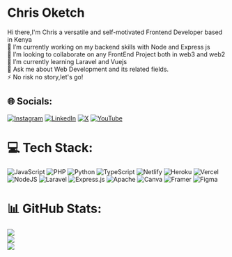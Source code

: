 # Chris Oketch
Hi there,I'm Chris a versatile and self-motivated Frontend Developer based in Kenya<br>🔭 I’m currently working on my backend skills with Node and Express js<br>👯 I’m looking to collaborate on any FrontEnd Project both in web3 and web2<br>🌱 I’m currently learning Laravel and Vuejs<br>💬 Ask me about Web Development and its related fields.<br>⚡ No risk no story,let's go!


## 🌐 Socials:
[![Instagram](https://img.shields.io/badge/Instagram-%23E4405F.svg?logo=Instagram&logoColor=white)](https://instagram.com/_itschrisoketch) [![LinkedIn](https://img.shields.io/badge/LinkedIn-%230077B5.svg?logo=linkedin&logoColor=white)](https://linkedin.com/in/www.linkedin.com/in/chris-oketch-a2a1392a5) [![X](https://img.shields.io/badge/X-black.svg?logo=X&logoColor=white)](https://x.com/_ChrisOketch) [![YouTube](https://img.shields.io/badge/YouTube-%23FF0000.svg?logo=YouTube&logoColor=white)](https://youtube.com/@Chris_Oketch) 

# 💻 Tech Stack:
![JavaScript](https://img.shields.io/badge/javascript-%23323330.svg?style=for-the-badge&logo=javascript&logoColor=%23F7DF1E) ![PHP](https://img.shields.io/badge/php-%23777BB4.svg?style=for-the-badge&logo=php&logoColor=white) ![Python](https://img.shields.io/badge/python-3670A0?style=for-the-badge&logo=python&logoColor=ffdd54) ![TypeScript](https://img.shields.io/badge/typescript-%23007ACC.svg?style=for-the-badge&logo=typescript&logoColor=white) ![Netlify](https://img.shields.io/badge/netlify-%23000000.svg?style=for-the-badge&logo=netlify&logoColor=#00C7B7) ![Heroku](https://img.shields.io/badge/heroku-%23430098.svg?style=for-the-badge&logo=heroku&logoColor=white) ![Vercel](https://img.shields.io/badge/vercel-%23000000.svg?style=for-the-badge&logo=vercel&logoColor=white) ![NodeJS](https://img.shields.io/badge/node.js-6DA55F?style=for-the-badge&logo=node.js&logoColor=white) ![Laravel](https://img.shields.io/badge/laravel-%23FF2D20.svg?style=for-the-badge&logo=laravel&logoColor=white) ![Express.js](https://img.shields.io/badge/express.js-%23404d59.svg?style=for-the-badge&logo=express&logoColor=%2361DAFB) ![Apache](https://img.shields.io/badge/apache-%23D42029.svg?style=for-the-badge&logo=apache&logoColor=white) ![Canva](https://img.shields.io/badge/Canva-%2300C4CC.svg?style=for-the-badge&logo=Canva&logoColor=white) ![Framer](https://img.shields.io/badge/Framer-black?style=for-the-badge&logo=framer&logoColor=blue) ![Figma](https://img.shields.io/badge/figma-%23F24E1E.svg?style=for-the-badge&logo=figma&logoColor=white)
# 📊 GitHub Stats:
![](https://github-readme-stats.vercel.app/api?username=Thedongraphix&theme=dark&hide_border=false&include_all_commits=true&count_private=true)<br/>
![](https://github-readme-streak-stats.herokuapp.com/?user=Thedongraphix&theme=dark&hide_border=false)<br/>
![](https://github-readme-stats.vercel.app/api/top-langs/?username=Thedongraphix&theme=dark&hide_border=false&include_all_commits=true&count_private=true&layout=compact)

<!-- Proudly created with GPRM ( https://gprm.itsvg.in ) -->
